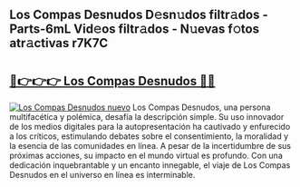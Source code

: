 ## Los Compas Desnudos D𝚎sn𝚞dos filtr𝚊dos - Parts-6mL Vid𝚎os filtr𝚊dos - N𝚞evas f𝚘tos atr𝚊ctivas r7K7C

# <h2><a href="http://mbbvx4l.tromn.icu/?c=Los+Compas+Desnudos">🔗👉👉👉 Los Compas Desnudos 🔗🔗</a></h2>

[![Los Compas Desnudos nuevo](https://i.imgur.com/pEAQMta.gif)](http://mbbvx4l.tromn.icu/?c=Los+Compas+Desnudos)
Los Compas Desnudos, una persona multifacética y polémica, desafía la descripción simple. Su uso innovador de los medios digitales para la autopresentación ha cautivado y enfurecido a los críticos, estimulando debates sobre el consentimiento, la moralidad y la esencia de las comunidades en línea. A pesar de la incertidumbre de sus próximas acciones, su impacto en el mundo virtual es profundo. Con una dedicación inquebrantable y un encanto innegable, el viaje de Los Compas Desnudos en el universo en línea es interminable.
